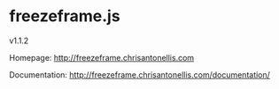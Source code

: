 freezeframe.js
==============
v1.1.2

Homepage: http://freezeframe.chrisantonellis.com

Documentation: http://freezeframe.chrisantonellis.com/documentation/